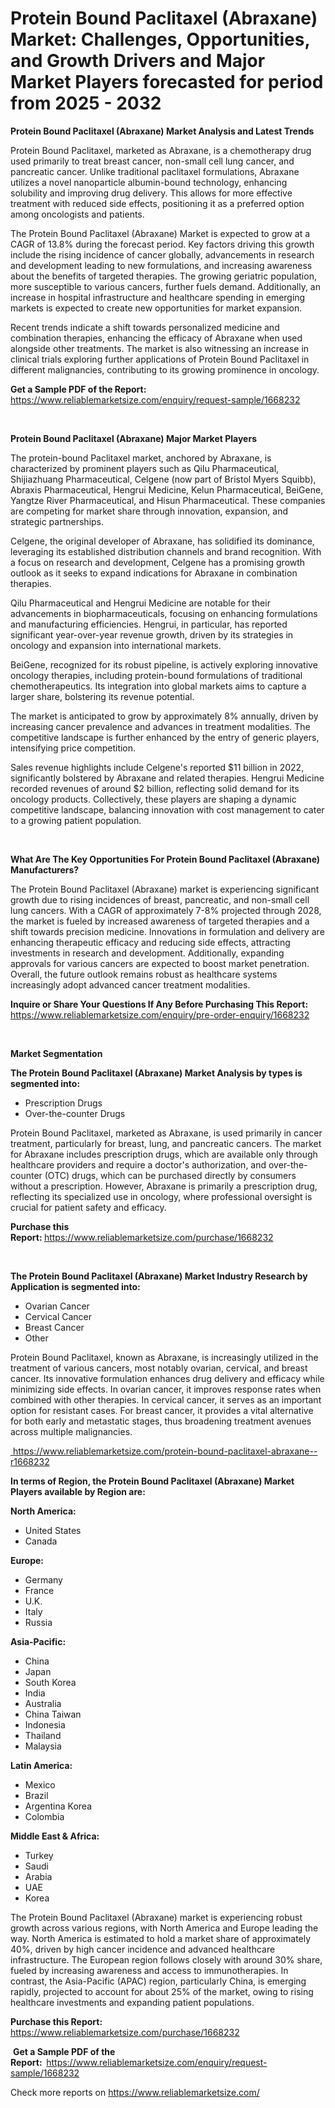 <p><h1>Protein Bound Paclitaxel (Abraxane) Market: Challenges, Opportunities, and Growth Drivers and Major Market Players forecasted for period from 2025 - 2032</h1></p><p><strong>Protein Bound Paclitaxel (Abraxane) Market Analysis and Latest Trends</strong></p>
<p><p>Protein Bound Paclitaxel, marketed as Abraxane, is a chemotherapy drug used primarily to treat breast cancer, non-small cell lung cancer, and pancreatic cancer. Unlike traditional paclitaxel formulations, Abraxane utilizes a novel nanoparticle albumin-bound technology, enhancing solubility and improving drug delivery. This allows for more effective treatment with reduced side effects, positioning it as a preferred option among oncologists and patients.</p><p>The Protein Bound Paclitaxel (Abraxane) Market is expected to grow at a CAGR of 13.8% during the forecast period. Key factors driving this growth include the rising incidence of cancer globally, advancements in research and development leading to new formulations, and increasing awareness about the benefits of targeted therapies. The growing geriatric population, more susceptible to various cancers, further fuels demand. Additionally, an increase in hospital infrastructure and healthcare spending in emerging markets is expected to create new opportunities for market expansion. </p><p>Recent trends indicate a shift towards personalized medicine and combination therapies, enhancing the efficacy of Abraxane when used alongside other treatments. The market is also witnessing an increase in clinical trials exploring further applications of Protein Bound Paclitaxel in different malignancies, contributing to its growing prominence in oncology.</p></p>
<p><strong>Get a Sample PDF of the Report:&nbsp;</strong> <a href="https://www.reliablemarketsize.com/enquiry/request-sample/1668232?utm_campaign=3220&utm_medium=2&utm_source=Github&utm_content=ia&utm_term=02042025&utm_id=protein-bound-paclitaxel-abraxane">https://www.reliablemarketsize.com/enquiry/request-sample/1668232</a></p>
<p>&nbsp;</p>
<p><strong>Protein Bound Paclitaxel (Abraxane) Major Market Players</strong></p>
<p><p>The protein-bound Paclitaxel market, anchored by Abraxane, is characterized by prominent players such as Qilu Pharmaceutical, Shijiazhuang Pharmaceutical, Celgene (now part of Bristol Myers Squibb), Abraxis Pharmaceutical, Hengrui Medicine, Kelun Pharmaceutical, BeiGene, Yangtze River Pharmaceutical, and Hisun Pharmaceutical. These companies are competing for market share through innovation, expansion, and strategic partnerships.</p><p>Celgene, the original developer of Abraxane, has solidified its dominance, leveraging its established distribution channels and brand recognition. With a focus on research and development, Celgene has a promising growth outlook as it seeks to expand indications for Abraxane in combination therapies.</p><p>Qilu Pharmaceutical and Hengrui Medicine are notable for their advancements in biopharmaceuticals, focusing on enhancing formulations and manufacturing efficiencies. Hengrui, in particular, has reported significant year-over-year revenue growth, driven by its strategies in oncology and expansion into international markets.</p><p>BeiGene, recognized for its robust pipeline, is actively exploring innovative oncology therapies, including protein-bound formulations of traditional chemotherapeutics. Its integration into global markets aims to capture a larger share, bolstering its revenue potential.</p><p>The market is anticipated to grow by approximately 8% annually, driven by increasing cancer prevalence and advances in treatment modalities. The competitive landscape is further enhanced by the entry of generic players, intensifying price competition.</p><p>Sales revenue highlights include Celgene's reported $11 billion in 2022, significantly bolstered by Abraxane and related therapies. Hengrui Medicine recorded revenues of around $2 billion, reflecting solid demand for its oncology products. Collectively, these players are shaping a dynamic competitive landscape, balancing innovation with cost management to cater to a growing patient population.</p></p>
<p>&nbsp;</p>
<p><strong>What Are The Key Opportunities For Protein Bound Paclitaxel (Abraxane) Manufacturers?</strong></p>
<p><p>The Protein Bound Paclitaxel (Abraxane) market is experiencing significant growth due to rising incidences of breast, pancreatic, and non-small cell lung cancers. With a CAGR of approximately 7-8% projected through 2028, the market is fueled by increased awareness of targeted therapies and a shift towards precision medicine. Innovations in formulation and delivery are enhancing therapeutic efficacy and reducing side effects, attracting investments in research and development. Additionally, expanding approvals for various cancers are expected to boost market penetration. Overall, the future outlook remains robust as healthcare systems increasingly adopt advanced cancer treatment modalities.</p></p>
<p><strong>Inquire or Share Your Questions If Any Before Purchasing This Report:</strong> <a href="https://www.reliablemarketsize.com/enquiry/pre-order-enquiry/1668232?utm_campaign=3220&utm_medium=2&utm_source=Github&utm_content=ia&utm_term=02042025&utm_id=protein-bound-paclitaxel-abraxane">https://www.reliablemarketsize.com/enquiry/pre-order-enquiry/1668232</a></p>
<p>&nbsp;</p>
<p><strong>Market Segmentation</strong></p>
<p><strong>The Protein Bound Paclitaxel (Abraxane) Market Analysis by types is segmented into:</strong></p>
<p><ul><li>Prescription Drugs</li><li>Over-the-counter Drugs</li></ul></p>
<p><p>Protein Bound Paclitaxel, marketed as Abraxane, is used primarily in cancer treatment, particularly for breast, lung, and pancreatic cancers. The market for Abraxane includes prescription drugs, which are available only through healthcare providers and require a doctor's authorization, and over-the-counter (OTC) drugs, which can be purchased directly by consumers without a prescription. However, Abraxane is primarily a prescription drug, reflecting its specialized use in oncology, where professional oversight is crucial for patient safety and efficacy.</p></p>
<p><strong>Purchase this Report:&nbsp;</strong><a href="https://www.reliablemarketsize.com/purchase/1668232?utm_campaign=3220&utm_medium=2&utm_source=Github&utm_content=ia&utm_term=02042025&utm_id=protein-bound-paclitaxel-abraxane">https://www.reliablemarketsize.com/purchase/1668232</a></p>
<p>&nbsp;</p>
<p><strong>The Protein Bound Paclitaxel (Abraxane) Market Industry Research by Application is segmented into:</strong></p>
<p><ul><li>Ovarian Cancer</li><li>Cervical Cancer</li><li>Breast Cancer</li><li>Other</li></ul></p>
<p><p>Protein Bound Paclitaxel, known as Abraxane, is increasingly utilized in the treatment of various cancers, most notably ovarian, cervical, and breast cancer. Its innovative formulation enhances drug delivery and efficacy while minimizing side effects. In ovarian cancer, it improves response rates when combined with other therapies. In cervical cancer, it serves as an important option for resistant cases. For breast cancer, it provides a vital alternative for both early and metastatic stages, thus broadening treatment avenues across multiple malignancies.</p></p>
<p><a href="https://www.reliablemarketsize.com/protein-bound-paclitaxel-abraxane--r1668232?utm_campaign=3220&utm_medium=2&utm_source=Github&utm_content=ia&utm_term=02042025&utm_id=protein-bound-paclitaxel-abraxane">&nbsp;https://www.reliablemarketsize.com/protein-bound-paclitaxel-abraxane--r1668232</a></p>
<p><strong>In terms of Region, the Protein Bound Paclitaxel (Abraxane) Market Players available by Region are:</strong></p>
<p>
    <p> <strong> North America: </strong>
        <ul>
            <li>United States</li>
            <li>Canada</li>
        </ul>
        </p> 
    <p> <strong> Europe: </strong>
        <ul>
            <li>Germany</li>
            <li>France</li>
            <li>U.K.</li>
            <li>Italy</li>
            <li>Russia</li>
        </ul>
        </p> 
    <p> <strong> Asia-Pacific: </strong>
        <ul>
            <li>China</li>
            <li>Japan</li>
            <li>South Korea</li>
            <li>India</li>
            <li>Australia</li>
            <li>China Taiwan</li>
            <li>Indonesia</li>
            <li>Thailand</li>
            <li>Malaysia</li>
        </ul>
        </p> 
    <p> <strong> Latin America: </strong>
        <ul>
            <li>Mexico</li>
            <li>Brazil</li>
            <li>Argentina Korea</li>
            <li>Colombia</li>
        </ul>
        </p> 
    <p> <strong> Middle East & Africa: </strong>
        <ul>
            <li>Turkey</li>
            <li>Saudi</li>
            <li>Arabia</li>
            <li>UAE</li>
            <li>Korea</li>
        </ul>
    </p>
    </p>
<p><p>The Protein Bound Paclitaxel (Abraxane) market is experiencing robust growth across various regions, with North America and Europe leading the way. North America is estimated to hold a market share of approximately 40%, driven by high cancer incidence and advanced healthcare infrastructure. The European region follows closely with around 30% share, fueled by increasing awareness and access to immunotherapies. In contrast, the Asia-Pacific (APAC) region, particularly China, is emerging rapidly, projected to account for about 25% of the market, owing to rising healthcare investments and expanding patient populations.</p></p>
<p><strong>Purchase this Report: </strong><a href="https://www.reliablemarketsize.com/purchase/1668232?utm_campaign=3220&utm_medium=2&utm_source=Github&utm_content=ia&utm_term=02042025&utm_id=protein-bound-paclitaxel-abraxane">https://www.reliablemarketsize.com/purchase/1668232</a></p>
<p>&nbsp;<strong>Get a Sample PDF of the Report:&nbsp;&nbsp;</strong><a href="https://www.reliablemarketsize.com/enquiry/request-sample/1668232?utm_campaign=3220&utm_medium=2&utm_source=Github&utm_content=ia&utm_term=02042025&utm_id=protein-bound-paclitaxel-abraxane">https://www.reliablemarketsize.com/enquiry/request-sample/1668232</a></p>
<p><strong></strong></p>
<p>Check more reports on <a href="https://www.reliablemarketsize.com/?utm_campaign=3220&utm_medium=2&utm_source=Github&utm_content=ia&utm_term=02042025&utm_id=protein-bound-paclitaxel-abraxane">https://www.reliablemarketsize.com/</a></p>